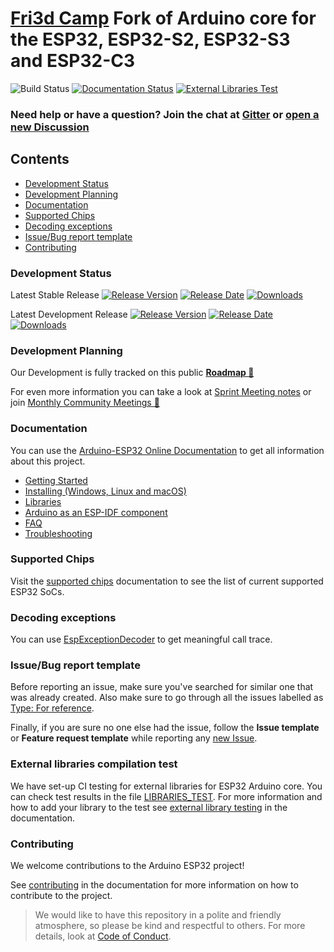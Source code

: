 # [Fri3d Camp](https://github.com/Fri3dCamp) Fork of Arduino core for the ESP32, ESP32-S2, ESP32-S3 and ESP32-C3

![Build Status](https://github.com/francisduvivier/arduino-esp32-fri3d/workflows/ESP32%20Arduino%20CI/badge.svg) [![Documentation Status](https://readthedocs.com/projects/espressif-arduino-esp32/badge/?version=latest)](https://docs.espressif.com/projects/arduino-esp32-fri3d/en/latest/?badge=latest)
[![External Libraries Test](https://github.com/francisduvivier/arduino-esp32-fri3d/actions/workflows/lib.yml/badge.svg?branch=master&event=schedule)](https://github.com/francisduvivier/arduino-esp32-fri3d/actions/workflows/lib.yml?link=http://https://github.com/francisduvivier/arduino-esp32-fri3d/blob/master/LIBRARIES_TEST.md)

### Need help or have a question? Join the chat at [Gitter](https://gitter.im/espressif/arduino-esp32) or [open a new Discussion](https://github.com/francisduvivier/arduino-esp32-fri3d/discussions)

## Contents

  - [Development Status](#development-status)
  - [Development Planning](#development-planning)
  - [Documentation](#documentation)
  - [Supported Chips](#supported-chips)
  - [Decoding exceptions](#decoding-exceptions)
  - [Issue/Bug report template](#issuebug-report-template)
  - [Contributing](#contributing)

### Development Status

Latest Stable Release  [![Release Version](https://img.shields.io/github/release/espressif/arduino-esp32.svg?style=plastic)](https://github.com/francisduvivier/arduino-esp32-fri3d/releases/latest/) [![Release Date](https://img.shields.io/github/release-date/espressif/arduino-esp32.svg?style=plastic)](https://github.com/francisduvivier/arduino-esp32-fri3d/releases/latest/) [![Downloads](https://img.shields.io/github/downloads/francisduvivier/arduino-esp32-fri3d/latest/total.svg?style=plastic)](https://github.com/francisduvivier/arduino-esp32-fri3d/releases/latest/)

Latest Development Release  [![Release Version](https://img.shields.io/github/release/francisduvivier/arduino-esp32-fri3d/all.svg?style=plastic)](https://github.com/francisduvivier/arduino-esp32-fri3d/releases/) [![Release Date](https://img.shields.io/github/release-date-pre/espressif/arduino-esp32.svg?style=plastic)](https://github.com/francisduvivier/arduino-esp32-fri3d/releases/) [![Downloads](https://img.shields.io/github/downloads-prefrancisduvivier/arduino-esp32-fri3d/latest/total.svg?style=plastic)](https://github.com/francisduvivier/arduino-esp32-fri3d/releases/)

### Development Planning

Our Development is fully tracked on this public **[Roadmap 🎉](https://github.com/orgs/espressif/projects/3)**

For even more information you can take a look at [Sprint Meeting notes](https://github.com/francisduvivier/arduino-esp32-fri3d/discussions/categories/sprints-meeting-notes) or join [Monthly Community Meetings 🔔](https://github.com/francisduvivier/arduino-esp32-fri3d/discussions/categories/monthly-community-meetings)

### Documentation

You can use the [Arduino-ESP32 Online Documentation](https://docs.espressif.com/projects/arduino-esp32-fri3d/en/latest/) to get all information about this project.

* [Getting Started](https://docs.espressif.com/projects/arduino-esp32-fri3d/en/latest/getting_started.html)
* [Installing (Windows, Linux and macOS)](https://docs.espressif.com/projects/arduino-esp32-fri3d/en/latest/installing.html)
* [Libraries](https://docs.espressif.com/projects/arduino-esp32-fri3d/en/latest/libraries.html)
* [Arduino as an ESP-IDF component](https://docs.espressif.com/projects/arduino-esp32-fri3d/en/latest/esp-idf_component.html)
* [FAQ](https://docs.espressif.com/projects/arduino-esp32-fri3d/en/latest/faq.html)
* [Troubleshooting](https://docs.espressif.com/projects/arduino-esp32-fri3d/en/latest/troubleshooting.html)

### Supported Chips

Visit the [supported chips](https://docs.espressif.com/projects/arduino-esp32-fri3d/en/latest/getting_started.html#supported-soc-s) documentation to see the list of current supported ESP32 SoCs.

### Decoding exceptions

You can use [EspExceptionDecoder](https://github.com/me-no-dev/EspExceptionDecoder) to get meaningful call trace.

### Issue/Bug report template

Before reporting an issue, make sure you've searched for similar one that was already created. Also make sure to go through all the issues labelled as [Type: For reference](https://github.com/francisduvivier/arduino-esp32-fri3d/issues?q=is%3Aissue+label%3A%22Type%3A+For+reference%22+).

Finally, if you are sure no one else had the issue, follow the **Issue template** or **Feature request template** while reporting any [new Issue](https://github.com/francisduvivier/arduino-esp32-fri3d/issues/new/choose).

### External libraries compilation test

We have set-up CI testing for external libraries for ESP32 Arduino core. You can check test results in the file [LIBRARIES_TEST](https://github.com/francisduvivier/arduino-esp32-fri3d/blob/gh-pages/LIBRARIES_TEST.md).
For more information and how to add your library to the test see [external library testing](https://docs.espressif.com/projects/arduino-esp32-fri3d/en/latest/external_libraries_test.html) in the documentation.

### Contributing

We welcome contributions to the Arduino ESP32 project!

See [contributing](https://docs.espressif.com/projects/arduino-esp32-fri3d/en/latest/contributing.html) in the documentation for more information on how to contribute to the project.

> We would like to have this repository in a polite and friendly atmosphere, so please be kind and respectful to others. For more details, look at [Code of Conduct](https://github.com/francisduvivier/arduino-esp32-fri3d/blob/master/CODE_OF_CONDUCT.md).
